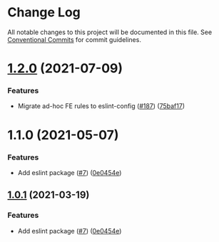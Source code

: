 # Change Log

All notable changes to this project will be documented in this file.
See [Conventional Commits](https://conventionalcommits.org) for commit guidelines.

# [1.2.0](https://github.com/plexswap/plex-toolkit/tree/master/packages/eslint-config-plex/compare/@plexswap/eslint-config-plex@1.1.0...@plexswap/eslint-config-plex@1.2.0) (2021-07-09)


### Features

* Migrate ad-hoc FE rules to eslint-config ([#187](https://github.com/plexswap/plex-toolkit/tree/master/packages/eslint-config-plex/issues/187)) ([75baf17](https://github.com/plexswap/plex-toolkit/tree/master/packages/eslint-config-plex/commit/75baf175c8316fdfc549bc99e2bc38d65b18c5b6))





# 1.1.0 (2021-05-07)


### Features

* Add eslint package ([#7](https://github.com/plexswap/plex-toolkit/tree/master/packages/eslint-config-plex/issues/7)) ([0e0454e](https://github.com/plexswap/plex-toolkit/tree/master/packages/eslint-config-plex/commit/0e0454eb9a63e976934956dc5c66fbef2ce2017a))





## [1.0.1](https://github.com/plexswap/plex-toolkit/tree/master/packages/eslint-config-plex/compare/@plexswap-libs/eslint-config-plex@1.0.1...@plexswap-libs/eslint-config-plex@1.0.1) (2021-03-19)


### Features

* Add eslint package ([#7](https://github.com/plexswap/plex-toolkit/tree/master/packages/eslint-config-plex/issues/7)) ([0e0454e](https://github.com/plexswap/plex-toolkit/tree/master/packages/eslint-config-plex/commit/0e0454eb9a63e976934956dc5c66fbef2ce2017a))

